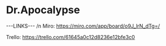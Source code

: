 # Dr.Apocalypse

---LINKS--- /n
Miro: https://miro.com/app/board/o9J_lrN_dTg=/

Trello: https://trello.com/61645a0c12d8236e12bfe3c0
